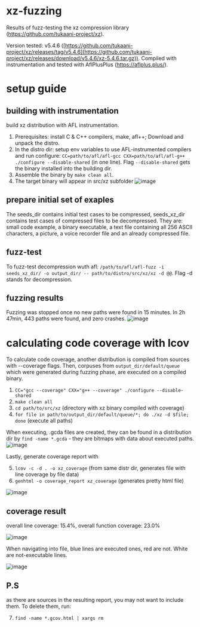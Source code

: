 # xz-fuzzing

Results of fuzz-testing the xz compression library (https://github.com/tukaani-project/xz).

Version tested: v5.4.6 ([https://github.com/tukaani-project/xz/releases/tag/v5.4.6](https://github.com/tukaani-project/xz/releases/download/v5.4.6/xz-5.4.6.tar.gz)). Compiled with instrumentation and tested with AflPlusPlus (https://aflplus.plus/).

# setup guide

## building with instrumentation
build xz distribution with AFL instrumentation.

1) Prerequisites: install C & C++ compilers, make, afl++; Download and unpack the distro.
2) In the distro dir: setup env variables to use AFL-instrumented compilers and run configure: `CC=path/to/afl/afl-gcc CXX=path/to/afl/afl-g++ ./configure --disable-shared` (in one line). Flag `--disable-shared` gets the binary installed into the building dir.
3) Assemble the binary by `make clean all`.
4) The target binary will appear in src/xz subfolder
![image](https://github.com/gitrbond/xz-fuzzing/assets/61554885/2c09c888-076c-41cc-91ae-8cf6715c739f)


## prepare initial set of exaples
The seeds_dir contains initial test cases to be compressed, seeds_xz_dir contains test cases of compressed files to be decompressed. They are: small code example, a binary executable, a text file containing all 256 ASCII characters, a picture, a voice recorder file and an already compressed file.

## fuzz-test 
To fuzz-test decompression wuth afl: `/path/to/afl/afl-fuzz -i seeds_xz_dir/ -o output_dir/ -- path/to/distro/src/xz/xz -d @@`. Flag -d stands for decompression.

## fuzzing results
Fuzzing was stopped once no new paths were found in 15 minutes. In 2h 47min, 443 paths were found, and zero crashes.
![image](https://github.com/gitrbond/xz-fuzzing/assets/61554885/cb95ddb1-ed11-4e9d-9e5a-1d93ce5f7c2e)

# calculating code coverage with lcov

To calculate code coverage, another distribution is compiled from sources with --coverage flags. Then, corpuses from `output_dir/default/queue` which were generated during fuzzing phase, are executed on a compiled binary.
1) `CC="gcc --coverage" CXX="g++ --coverage" ./configure --disable-shared`
2) `make clean all`
3) `cd path/to/src/xz` (directory with xz binary compiled with coverage)
4) `for file in path/to/output_dir/default/queue/*; do ./xz -d $file; done` (execute all paths)

When executing, .gcda files are created, they can be found in a distribution dir by `find -name *.gcda` - they are bitmaps with data about executed paths.
![image](https://github.com/gitrbond/xz-fuzzing/assets/61554885/f80d4ffa-29e1-4846-aca3-7ab053dd9c0a)

Lastly, generate coverage report with 

5) `lcov -c -d . -o xz_coverage` (from same distr dir, generates file with line coverage by file data)
6) `genhtml -o coverage_report xz_coverage` (generates pretty html file)

![image](https://github.com/gitrbond/xz-fuzzing/assets/61554885/8da6d54f-900a-457a-8e85-49eccf238592)

## coverage result
overall line coverage: 15.4%, overall function coverage: 23.0%

![image](https://github.com/gitrbond/xz-fuzzing/assets/61554885/9ded2f22-b11f-4028-b82a-561e4f8714f5)

When navigating into file, blue lines are executed ones, red are not. White are not-executable lines.

![image](https://github.com/gitrbond/xz-fuzzing/assets/61554885/9c77cb52-e011-4072-9540-de99ebdb3443)


## P.S
as there are sources in the resulting report, you may not want to include them. To delete them, run:

7) `find -name *.gcov.html | xargs rm`
